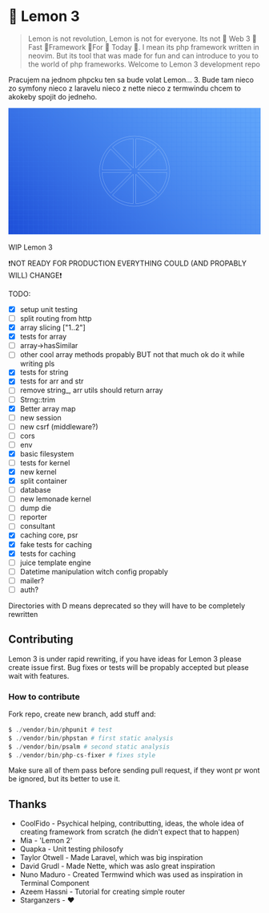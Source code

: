# 🍋 Lemon 3 

> Lemon is not revolution, Lemon is not for everyone. Its not 🚀 Web 3 🚀Fast 🚀Framework 🚀For 🚀 Today 🚀. I mean its php framework written in neovim. But its tool that was made for fun and can introduce to you to the world of php frameworks. Welcome to Lemon 3 development repo

Pracujem na jednom phpcku ten sa bude volat Lemon... 3. Bude tam nieco zo symfony nieco z laravelu nieco z nette nieco z termwindu chcem to akokeby spojit do jedneho. 

![Blueprint](https://raw.githubusercontent.com/Lemon-Framework/static/master/images/lemon_bp.png)

WIP Lemon 3

❗NOT READY FOR PRODUCTION EVERYTHING COULD (AND PROPABLY WILL) CHANGE❗

TODO:

- [x] setup unit testing
- [ ] split routing from http
- [x] array slicing ["1..2"]
- [x] tests for array
- [ ] array->hasSimilar
- [ ] other cool array methods propably BUT not that much ok do it while writing pls
- [x] tests for string
- [x] tests for arr and str
- [ ] remove string_, arr utils should return array
- [ ] Strng::trim
- [x] Better array map
- [ ] new session
- [ ] new csrf (middleware?)
- [ ] cors
- [ ] env
- [x] basic filesystem
- [ ] tests for kernel
- [x] new kernel
- [x] split container
- [ ] database
- [ ] new lemonade kernel
- [ ] dump die
- [ ] reporter
- [ ] consultant
- [x] caching core, psr
- [x] fake tests for caching
- [x] tests for caching
- [ ] juice template engine
- [ ] Datetime manipulation witch config propably
- [ ] mailer?
- [ ] auth?

Directories with D means deprecated so they will have to be completely rewritten

## Contributing

Lemon 3 is under rapid rewriting, if you have ideas for Lemon 3 please create issue first. Bug fixes or tests will be propably accepted but please wait with features.

### How to contribute

Fork repo, create new branch, add stuff and:

```php
$ ./vendor/bin/phpunit # test
$ ./vendor/bin/phpstan # first static analysis
$ ./vendor/bin/psalm # second static analysis
$ ./vendor/bin/php-cs-fixer # fixes style
```

Make sure all of them pass before sending pull request, if they wont pr wont be ignored, but its better to use it.

## Thanks

- CoolFido - Psychical helping, contributting, ideas, the whole idea of creating framework from scratch (he didn't expect that to happen)
- Mia - 'Lemon 2'
- Quapka - Unit testing philosofy
- Taylor Otwell - Made Laravel, which was big inspiration
- David Grudl - Made Nette, which was aslo great inspiration
- Nuno Maduro - Created Termwind which was used as inspiration in Terminal Component
- Azeem Hassni - Tutorial for creating simple router
- Starganzers - ❤
